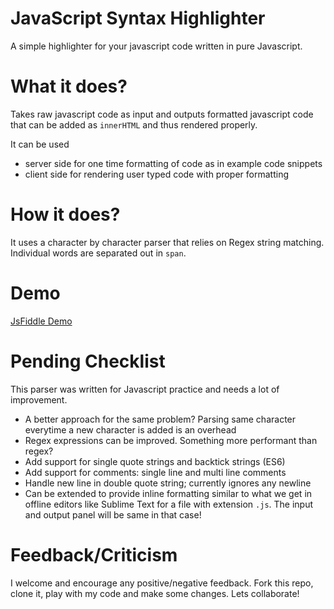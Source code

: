 # JavaScript Syntax Highlighter
A simple highlighter for your javascript code written in pure Javascript.

# What it does?
Takes raw javascript code as input and outputs formatted javascript code that can be added as ```innerHTML``` and thus rendered properly.
 
 It can be used
  - server side for one time formatting of code as in example code snippets
  - client side for rendering user typed code with proper formatting 

# How it does?
It uses a character by character parser that relies on Regex string matching. Individual words are separated out in ```span```.

# Demo
[JsFiddle Demo](https://jsfiddle.net/AosisTech/0dgxtfto/5/)

# Pending Checklist
This parser was written for Javascript practice and needs a lot of improvement.
- A better approach for the same problem? Parsing same character everytime a new character is added is an overhead
- Regex expressions can be improved. Something more performant than regex?
- Add support for single quote strings and backtick strings (ES6)
- Add support for comments: single line and multi line comments
- Handle new line in double quote string; currently ignores any newline
- Can be extended to provide inline formatting similar to what we get in offline editors like Sublime Text for a file with extension ```.js```. The input and output panel will be same in that case!

# Feedback/Criticism
I welcome and encourage any positive/negative feedback. Fork this repo, clone it, play with my code and make some changes. Lets collaborate!